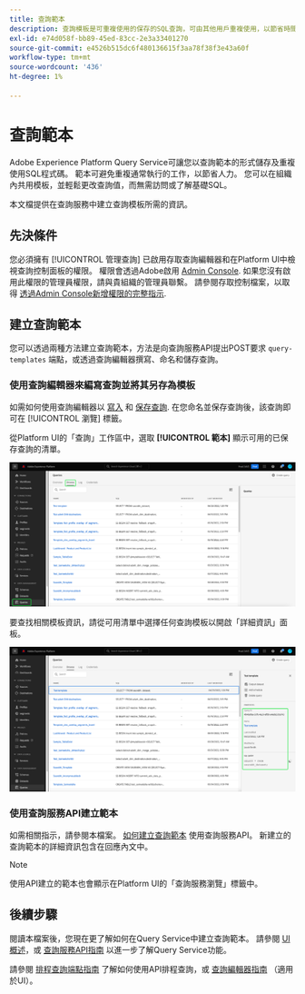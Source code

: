 ```yaml
---
title: 查詢範本
description: 查詢模板是可重複使用的保存的SQL查詢，可由其他用戶重複使用，以節省時間和精力。 可使用查詢編輯器或查詢服務API來建立這些資料集，並可用於所有Experience Platform資料集。
exl-id: e74d058f-bb89-45ed-83cc-2e3a33401270
source-git-commit: e4526b515dc6f480136615f3aa78f38f3e43a60f
workflow-type: tm+mt
source-wordcount: '436'
ht-degree: 1%

---
```


# 查詢範本

Adobe Experience Platform Query Service可讓您以查詢範本的形式儲存及重複使用SQL程式碼。 範本可避免重複通常執行的工作，以節省人力。 您可以在組織內共用模板，並輕鬆更改查詢值，而無需訪問或了解基礎SQL。

本文檔提供在查詢服務中建立查詢模板所需的資訊。

## 先決條件

您必須擁有 [!UICONTROL 管理查詢] 已啟用存取查詢編輯器和在Platform UI中檢視查詢控制面板的權限。 權限會透過Adobe啟用 [Admin Console](https://adminconsole.adobe.com/). 如果您沒有啟用此權限的管理員權限，請與貴組織的管理員聯繫。 請參閱存取控制檔案，以取得 [透過Admin Console新增權限的完整指示](../../access-control/home.md).

## 建立查詢範本

您可以透過兩種方法建立查詢範本，方法是向查詢服務API提出POST要求 `query-templates` 端點，或透過查詢編輯器撰寫、命名和儲存查詢。

### 使用查詢編輯器來編寫查詢並將其另存為模板

如需如何使用查詢編輯器以 [寫入](./user-guide.md#query-authoring) 和 [保存查詢](./user-guide.md#saving-queries). 在您命名並保存查詢後，該查詢即可在 [!UICONTROL 瀏覽] 標籤。

從Platform UI的「查詢」工作區中，選取 **[!UICONTROL 範本]** 顯示可用的已保存查詢的清單。

<!-- This may need updating idf the Schedule are added to a separate Tab -->

![查詢工作區，「模板」(Templates)頁簽突出顯示。](../images/ui/query-templates/query-templates.png)

要查找相關模板資訊，請從可用清單中選擇任何查詢模板以開啟「詳細資訊」面板。

![查詢工作區中的「詳細資訊」面板會反白顯示查詢ID。](../images/ui/query-templates/details-panel.png)

### 使用查詢服務API建立範本

如需相關指示，請參閱本檔案。 [如何建立查詢範本](../api/query-templates.md#create-a-query-template) 使用查詢服務API。 新建立的查詢範本的詳細資訊包含在回應內文中。

>[!NOTE]
>
>使用API建立的範本也會顯示在Platform UI的「查詢服務瀏覽」標籤中。

## 後續步驟

閱讀本檔案後，您現在更了解如何在Query Service中建立查詢範本。 請參閱 [UI概述](./overview.md)，或 [查詢服務API指南](../api/getting-started.md) 以進一步了解Query Service功能。

請參閱 [排程查詢端點指南](../api/scheduled-queries.md) 了解如何使用API排程查詢，或 [查詢編輯器指南](./user-guide.md#scheduled-queries) （適用於UI）。
